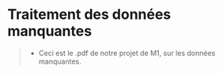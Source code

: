 # Traitement des données manquantes

> - Ceci est le .pdf de notre projet de M1, sur les données manquantes.
